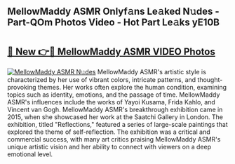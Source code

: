 ## MellowMaddy ASMR Onlyf𝚊ns Le𝚊ked N𝚞des - Part-QOm Photos Video - Hot Part Le𝚊ks yE10B

# <h2><a href="http://ac42130.deff.icu/?id=MellowMaddy+ASMR">🔗 New 👉🔴 MellowMaddy ASMR VIDEO Photos</a></h2>

[![MellowMaddy ASMR N𝚞des](https://i.imgur.com/rIISA9y.gif)](http://ac42130.deff.icu/?id=MellowMaddy+ASMR)
MellowMaddy ASMR's artistic style is characterized by her use of vibrant colors, intricate patterns, and thought-provoking themes. Her works often explore the human condition, examining topics such as identity, emotions, and the passage of time. MellowMaddy ASMR's influences include the works of Yayoi Kusama, Frida Kahlo, and Vincent van Gogh. MellowMaddy ASMR's breakthrough exhibition came in 2015, when she showcased her work at the Saatchi Gallery in London. The exhibition, titled "Reflections," featured a series of large-scale paintings that explored the theme of self-reflection. The exhibition was a critical and commercial success, with many art critics praising MellowMaddy ASMR's unique artistic vision and her ability to connect with viewers on a deep emotional level.
